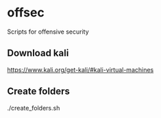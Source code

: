# offsec
Scripts for offensive security

## Download kali
https://www.kali.org/get-kali/#kali-virtual-machines

## Create folders
./create_folders.sh
